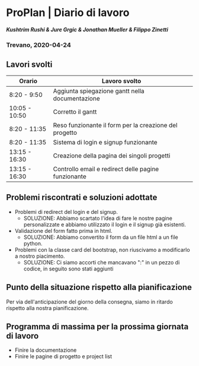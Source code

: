 # ProPlan | Diario di lavoro
##### Kushtrim Rushi & Jure Grgic & Jonathan Mueller & Filippo Zinetti
### Trevano, 2020-04-24

## Lavori svolti

| Orario        | Lavoro svolto |
|---------------|---------------|
| 8:20 - 9:50   | Aggiunta spiegazione gantt nella documentazione |
| 10:05 - 10:50 | Corretto il gantt |
| 8:20 - 11:35  | Reso funzionante il form per la creazione del progetto |
| 8:20 - 11:35  | Sistema di login e signup funzionante | 
| 13:15 - 16:30 | Creazione della pagina dei singoli progetti |
| 13:15 - 16:30 | Controllo email e redirect delle pagine funzionante |

##  Problemi riscontrati e soluzioni adottate
 - Problemi di redirect del login e del signup.
    - SOLUZIONE: Abbiamo scartato l'idea di fare le nostre pagine personalizzate e abbiamo utilizzato il login e il signup già esistenti.
 - Validazione del form fatto prima in html. 
    - SOLUZIONE: Abbiamo convertito il form da un file html a un file python.
 - Problemi con la classe card del bootstrap, non riuscivamo a modificarlo a nostro piacimento.
    - SOLUZIONE: Ci siamo accorti che mancavano ":" in un pezzo di codice, in seguito sono stati aggiunti

##  Punto della situazione rispetto alla pianificazione
Per via dell'anticipazione del giorno della consegna, siamo in ritardo rispetto alla nostra pianificazione.

## Programma di massima per la prossima giornata di lavoro
 - Finire la documentazione
 - Finire le pagine di progetto e project list
